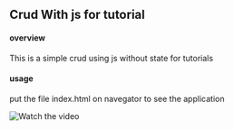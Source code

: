 ## Crud With js for tutorial

#### overview
This is a simple crud using js without state for tutorials

#### usage

put the file index.html on navegator to see the application

![Watch the video](https://drive.google.com/file/d/1gjoayWnseot_pGMw8LiRDy9C_5q-73Yn/view?usp=drive_link)
